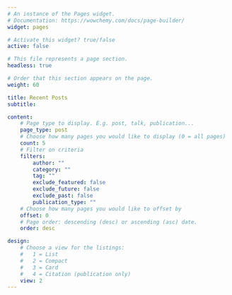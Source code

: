 ```yaml
---
# An instance of the Pages widget.
# Documentation: https://wowchemy.com/docs/page-builder/
widget: pages

# Activate this widget? true/false
active: false

# This file represents a page section.
headless: true

# Order that this section appears on the page.
weight: 60

title: Recent Posts
subtitle:

content:
    # Page type to display. E.g. post, talk, publication...
    page_type: post
    # Choose how many pages you would like to display (0 = all pages)
    count: 5
    # Filter on criteria
    filters:
        author: ""
        category: ""
        tag: ""
        exclude_featured: false
        exclude_future: false
        exclude_past: false
        publication_type: ""
    # Choose how many pages you would like to offset by
    offset: 0
    # Page order: descending (desc) or ascending (asc) date.
    order: desc

design:
    # Choose a view for the listings:
    #   1 = List
    #   2 = Compact
    #   3 = Card
    #   4 = Citation (publication only)
    view: 2
---
```

